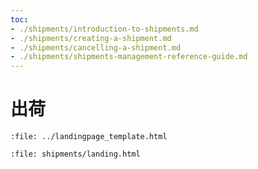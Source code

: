 ```yaml
---
toc:
- ./shipments/introduction-to-shipments.md
- ./shipments/creating-a-shipment.md
- ./shipments/cancelling-a-shipment.md
- ./shipments/shipments-management-reference-guide.md
---
```


# 出荷

```{raw} html
:file: ../landingpage_template.html
```

```{raw} html
:file: shipments/landing.html
```
